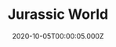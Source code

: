 ---
title: "Jurassic World"
year: 2015
date: 2020-10-05T00:00:05.000Z
permalink: /almanac/movies/2020-10-05-jurassic-world/index.html
link: https://letterboxd.com/rknightuk/film/jurassic-world/4/
rating: 3
---